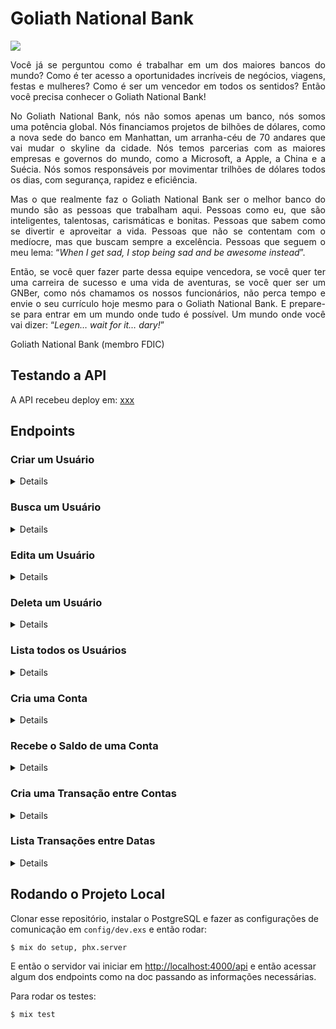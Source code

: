 # Goliath National Bank

![](https://i.imgur.com/upxSyjW.png)

<p align="justify">
Você já se perguntou como é trabalhar em um dos maiores bancos do mundo? Como é ter acesso a oportunidades incríveis de negócios, viagens, festas e mulheres? Como é ser um vencedor em todos os sentidos? Então você precisa conhecer o Goliath National Bank!
</p>

<p align="justify">
No Goliath National Bank, nós não somos apenas um banco, nós somos uma potência global. Nós financiamos projetos de bilhões de dólares, como a nova sede do banco em Manhattan, um arranha-céu de 70 andares que vai mudar o skyline da cidade. Nós temos parcerias com as maiores empresas e governos do mundo, como a Microsoft, a Apple, a China e a Suécia. Nós somos responsáveis por movimentar trilhões de dólares todos os dias, com segurança, rapidez e eficiência.
</p>

<p align="justify">
Mas o que realmente faz o Goliath National Bank ser o melhor banco do mundo são as pessoas que trabalham aqui. Pessoas como eu, que são inteligentes, talentosas, carismáticas e bonitas. Pessoas que sabem como se divertir e aproveitar a vida. Pessoas que não se contentam com o medíocre, mas que buscam sempre a excelência. Pessoas que seguem o meu lema: “<i>When I get sad, I stop being sad and be awesome instead</i>”.
</p>

<p align="justify">
Então, se você quer fazer parte dessa equipe vencedora, se você quer ter uma carreira de sucesso e uma vida de aventuras, se você quer ser um GNBer, como nós chamamos os nossos funcionários, não perca tempo e envie o seu currículo hoje mesmo para o Goliath National Bank. E prepare-se para entrar em um mundo onde tudo é possível. Um mundo onde você vai dizer: “<i>Legen… wait for it… dary!</i>”

Goliath National Bank (membro FDIC)
</p>

## Testando a API

A API recebeu deploy em: [xxx](xxx)

## Endpoints

### Criar um Usuário 

<details>

**Verbo HTTP**: POST

**URL**: `localhost:4000/api/users`

**Descrição**: Cria um usuário. 

```json
{
    "first_name": "Barney",
    "last_name": "Stinson",
    "password": "legendary",
    "cpf": "00468857060"
}
```

</details>

### Busca um Usuário

<details>

**Verbo HTTP**: GET

**URL**: `localhost:4000/api/users/9`

**Descrição**: Busca um usuário pelo ID.

</details>

### Edita um Usuário

<details>

**Verbo HTTP**: PUT

**URL**: `localhost:4000/api/users/8`

**Descrição**: Edita a informação do usuário especificado. 

```json
{
    "first_name": "Jim",
    "last_name": "Nacho"
}
```

</details>

### Deleta um Usuário

<details>

**Verbo HTTP**: DELETE

**URL**: `localhost:4000/api/users/8`

**Descrição**: Deleta um usuário pelo ID.

</details>

### Lista todos os Usuários

<details>

**Verbo HTTP**: GET

**URL**: `localhost:4000/api/users/`

**Description**: Recebe uma lista de todos os usuários cadastrados.

</details>

### Cria uma Conta

<details>

**Verbo HTTP**: POST

**URL**: `localhost:4000/api/accounts`

**Descrição**: Cria uma conta para o usuário passado com o saldo inicial passado. 

```json
{
	"user_id": 5,
	"balance": 2894.12
}
```

</details>

### Recebe o Saldo de uma Conta

<details>

**Verbo HTTP**: GET

**URL**: `localhost:4000/api/accounts/balance/2`

**Descrição**: Retorna o saldo de uma conta.

</details>

### Cria uma Transação entre Contas

<details>

**Verbo HTTP**: POST

**URL**: `localhost:4000/api/transactions`

**Descrição**: Create a transaction with the following JSON data in the request body:

```json
{
    "sender_id": 2,
    "receiver_id": 3,
    "amount": 123.67
}
```
</details>

### Lista Transações entre Datas

<details>

**Verbo HTTP**: GET

**URL**: `localhost:4000/api/transactions/2023-10-01/2023-10-31`

**Descrição**: Retorna todas as transações feitas entre a data inicial e a final.

</details>

## Rodando o Projeto Local

Clonar esse repositório, instalar o PostgreSQL e fazer as configurações de comunicação em `config/dev.exs` e então rodar:
``` 
$ mix do setup, phx.server
```
E então o servidor vai iniciar em [http://localhost:4000/api](http://localhost:4000/api) e então acessar algum dos endpoints como na doc passando as informações necessárias.

Para rodar os testes:
``` 
$ mix test
```